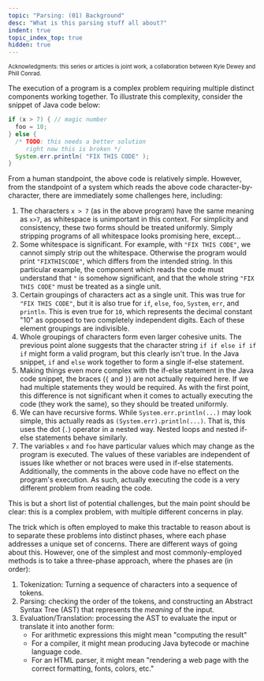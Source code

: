 ```yaml
---
topic: "Parsing: (01) Background"
desc: "What is this parsing stuff all about?"
indent: true
topic_index_top: true
hidden: true
---
```


<div style="display:none;">https://ucsb-cs56-pconrad.github.io/tutorials/parsing_01_background</div>

<p style="font-size:80%;">
Acknowledgments: this series or articles is joint work, a collaboration between Kyle Dewey and Phill Conrad.
</p>


The execution of a program is a complex problem requiring multiple distinct components working together.
To illustrate this complexity, consider the snippet of Java code below:

```java
if (x > 7) { // magic number
  foo = 10;
} else {
  /* TODO: this needs a better solution
     right now this is broken */
  System.err.println( "FIX THIS CODE" );
}
```

From a human standpoint, the above code is relatively simple.
However, from the standpoint of a system which reads the above code character-by-character, there are immediately some challenges here, including:

1. The characters `x > 7` (as in the above program) have the same meaning as `x>7`, as whitespace is unimportant in this context.
   For simplicity and consistency, these two forms should be treated uniformly.
   Simply stripping programs of all whitespace looks promising here, except...
2. Some whitespace is significant.
   For example, with `"FIX THIS CODE"`, we cannot simply strip out the whitespace.
   Otherwise the program would print `"FIXTHISCODE"`, which differs from the intended string.
   In this particular example, the component which reads the code must understand that `"` is somehow significant, and that the whole string `"FIX THIS CODE"` must be treated as a single unit.
3. Certain groupings of characters act as a single unit.
   This was true for `"FIX THIS CODE"`, but it is also true for `if`, `else`, `foo`, `System`, `err`, and `println`.
   This is even true for `10`, which represents the decimal constant "10" as opposed to two completely independent digits.
   Each of these element groupings are indivisible.
4. Whole groupings of characters form even larger cohesive units.
   The previous point alone suggests that the character string `if if else if if if` might form a valid program, but this clearly isn't true.
   In the Java snippet, `if` and `else` work together to form a single if-else statement.
5. Making things even more complex with the if-else statement in the Java code snippet, the braces (`{` and `}`) are not actually required here.
   If we had multiple statements they would be required.
   As with the first point, this difference is not significant when it comes to actually executing the code (they work the same), so they should be treated uniformly.
6. We can have recursive forms.
   While `System.err.println(...)` may look simple, this actually reads as `(System.err).println(...)`.
   That is, this uses the dot (`.`) operator in a nested way.
   Nested loops and nested if-else statements behave similarly.
7. The variables `x` and `foo` have particular values which may change as the program is executed.
   The values of these variables are independent of issues like whether or not braces were used in if-else statements.
   Additionally, the comments in the above code have no effect on the program's execution.
   As such, actually executing the code is a very different problem from reading the code.

This is but a short list of potential challenges, but the main point should be clear: this is a complex problem, with multiple different concerns in play.

The trick which is often employed to make this tractable to reason about is to separate these problems into distinct phases, where each phase addresses a unique set of concerns.  There are different ways of going about this.  However, one of the simplest and most commonly-employed methods is to take a three-phase approach, where the phases are (in order):

1. Tokenization: Turning a sequence of characters into a sequence of tokens.
2. Parsing: checking the order of the tokens, and constructing an Abstract Syntax Tree (AST) that represents the *meaning* of the input.
3. Evaluation/Translation: processing the AST to evaluate the input or translate it into another form:
    * For arithmetic expressions this might mean "computing the result"
    * For a compiler, it might mean producing Java bytecode or machine language code.
    * For an HTML parser, it might mean "rendering a web page with the correct formatting, fonts, colors, etc."

